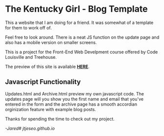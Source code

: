 # The Kentucky Girl - Blog Template

This a website that I am doing for a friend. It was somewhat of a template for them to work off of.

Feel free to look around. There is a neat JS function on the update page and also has a mobile version on smaller screens.

This is a project for the Front-End Web Develpment course offered by Code Louisville and Treehouse.

The preview of this site is available **[HERE](https://jtjeseo.github.io/KentuckyGirl "The Kentucky Girl")**.

## Javascript Functionality

Updates.html and Archive.html preview my own javascript code. The updates page will you show you the first name and email that you've entered in the form and the archive page has a smooth accordian orginization feature with example blog posts.

Thanks for spending the time to check out my project.

*-Jared# jtjeseo.github.io*